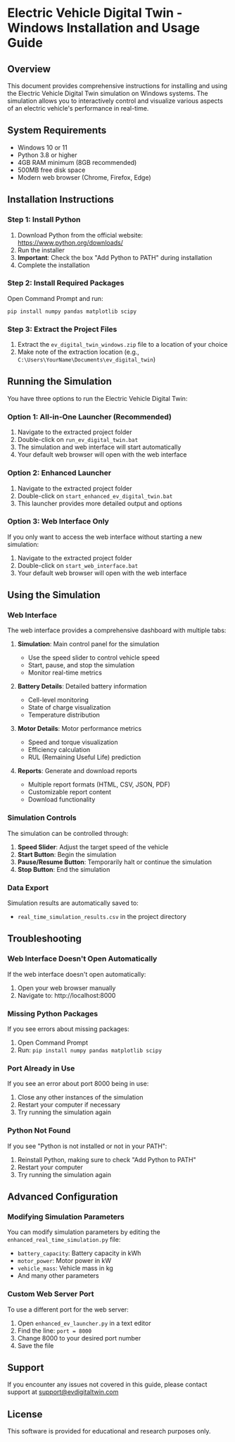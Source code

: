 # Electric Vehicle Digital Twin - Windows Installation and Usage Guide

## Overview

This document provides comprehensive instructions for installing and using the Electric Vehicle Digital Twin simulation on Windows systems. The simulation allows you to interactively control and visualize various aspects of an electric vehicle's performance in real-time.

## System Requirements

- Windows 10 or 11
- Python 3.8 or higher
- 4GB RAM minimum (8GB recommended)
- 500MB free disk space
- Modern web browser (Chrome, Firefox, Edge)

## Installation Instructions

### Step 1: Install Python

1. Download Python from the official website: https://www.python.org/downloads/
2. Run the installer
3. **Important**: Check the box "Add Python to PATH" during installation
4. Complete the installation

### Step 2: Install Required Packages

Open Command Prompt and run:

```
pip install numpy pandas matplotlib scipy
```

### Step 3: Extract the Project Files

1. Extract the `ev_digital_twin_windows.zip` file to a location of your choice
2. Make note of the extraction location (e.g., `C:\Users\YourName\Documents\ev_digital_twin`)

## Running the Simulation

You have three options to run the Electric Vehicle Digital Twin:

### Option 1: All-in-One Launcher (Recommended)

1. Navigate to the extracted project folder
2. Double-click on `run_ev_digital_twin.bat`
3. The simulation and web interface will start automatically
4. Your default web browser will open with the web interface

### Option 2: Enhanced Launcher

1. Navigate to the extracted project folder
2. Double-click on `start_enhanced_ev_digital_twin.bat`
3. This launcher provides more detailed output and options

### Option 3: Web Interface Only

If you only want to access the web interface without starting a new simulation:

1. Navigate to the extracted project folder
2. Double-click on `start_web_interface.bat`
3. Your default web browser will open with the web interface

## Using the Simulation

### Web Interface

The web interface provides a comprehensive dashboard with multiple tabs:

1. **Simulation**: Main control panel for the simulation
   - Use the speed slider to control vehicle speed
   - Start, pause, and stop the simulation
   - Monitor real-time metrics

2. **Battery Details**: Detailed battery information
   - Cell-level monitoring
   - State of charge visualization
   - Temperature distribution

3. **Motor Details**: Motor performance metrics
   - Speed and torque visualization
   - Efficiency calculation
   - RUL (Remaining Useful Life) prediction

4. **Reports**: Generate and download reports
   - Multiple report formats (HTML, CSV, JSON, PDF)
   - Customizable report content
   - Download functionality

### Simulation Controls

The simulation can be controlled through:

1. **Speed Slider**: Adjust the target speed of the vehicle
2. **Start Button**: Begin the simulation
3. **Pause/Resume Button**: Temporarily halt or continue the simulation
4. **Stop Button**: End the simulation

### Data Export

Simulation results are automatically saved to:
- `real_time_simulation_results.csv` in the project directory

## Troubleshooting

### Web Interface Doesn't Open Automatically

If the web interface doesn't open automatically:
1. Open your web browser manually
2. Navigate to: http://localhost:8000

### Missing Python Packages

If you see errors about missing packages:
1. Open Command Prompt
2. Run: `pip install numpy pandas matplotlib scipy`

### Port Already in Use

If you see an error about port 8000 being in use:
1. Close any other instances of the simulation
2. Restart your computer if necessary
3. Try running the simulation again

### Python Not Found

If you see "Python is not installed or not in your PATH":
1. Reinstall Python, making sure to check "Add Python to PATH"
2. Restart your computer
3. Try running the simulation again

## Advanced Configuration

### Modifying Simulation Parameters

You can modify simulation parameters by editing the `enhanced_real_time_simulation.py` file:

- `battery_capacity`: Battery capacity in kWh
- `motor_power`: Motor power in kW
- `vehicle_mass`: Vehicle mass in kg
- And many other parameters

### Custom Web Server Port

To use a different port for the web server:
1. Open `enhanced_ev_launcher.py` in a text editor
2. Find the line: `port = 8000`
3. Change 8000 to your desired port number
4. Save the file

## Support

If you encounter any issues not covered in this guide, please contact support at support@evdigitaltwin.com

## License

This software is provided for educational and research purposes only.

